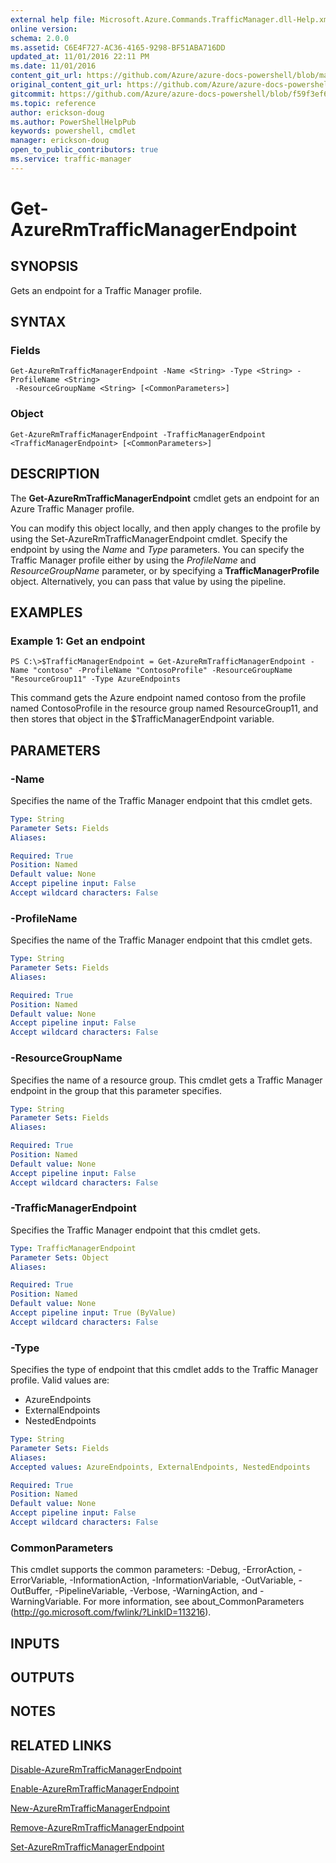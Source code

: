 ```yaml
---
external help file: Microsoft.Azure.Commands.TrafficManager.dll-Help.xml
online version:
schema: 2.0.0
ms.assetid: C6E4F727-AC36-4165-9298-BF51ABA716DD
updated_at: 11/01/2016 22:11 PM
ms.date: 11/01/2016
content_git_url: https://github.com/Azure/azure-docs-powershell/blob/master/azureps-cmdlets-docs/ResourceManager/AzureRM.TrafficManager/v2.1.0/Get-AzureRmTrafficManagerEndpoint.md
original_content_git_url: https://github.com/Azure/azure-docs-powershell/blob/master/azureps-cmdlets-docs/ResourceManager/AzureRM.TrafficManager/v2.1.0/Get-AzureRmTrafficManagerEndpoint.md
gitcommit: https://github.com/Azure/azure-docs-powershell/blob/f59f3ef60bc592383812213e69fd77ba950759ed
ms.topic: reference
author: erickson-doug
ms.author: PowerShellHelpPub
keywords: powershell, cmdlet
manager: erickson-doug
open_to_public_contributors: true
ms.service: traffic-manager
---
```


# Get-AzureRmTrafficManagerEndpoint

## SYNOPSIS
Gets an endpoint for a Traffic Manager profile.

## SYNTAX

### Fields
```
Get-AzureRmTrafficManagerEndpoint -Name <String> -Type <String> -ProfileName <String>
 -ResourceGroupName <String> [<CommonParameters>]
```

### Object
```
Get-AzureRmTrafficManagerEndpoint -TrafficManagerEndpoint <TrafficManagerEndpoint> [<CommonParameters>]
```

## DESCRIPTION
The **Get-AzureRmTrafficManagerEndpoint** cmdlet gets an endpoint for an Azure Traffic Manager profile.

You can modify this object locally, and then apply changes to the profile by using the Set-AzureRmTrafficManagerEndpoint cmdlet.
Specify the endpoint by using the *Name* and *Type* parameters.
You can specify the Traffic Manager profile either by using the *ProfileName* and *ResourceGroupName* parameter, or by specifying a **TrafficManagerProfile** object.
Alternatively, you can pass that value by using the pipeline.

## EXAMPLES

### Example 1: Get an endpoint
```
PS C:\>$TrafficManagerEndpoint = Get-AzureRmTrafficManagerEndpoint -Name "contoso" -ProfileName "ContosoProfile" -ResourceGroupName "ResourceGroup11" -Type AzureEndpoints
```

This command gets the Azure endpoint named contoso from the profile named ContosoProfile in the resource group named ResourceGroup11, and then stores that object in the $TrafficManagerEndpoint variable.

## PARAMETERS

### -Name
Specifies the name of the Traffic Manager endpoint that this cmdlet gets.

```yaml
Type: String
Parameter Sets: Fields
Aliases: 

Required: True
Position: Named
Default value: None
Accept pipeline input: False
Accept wildcard characters: False
```

### -ProfileName
Specifies the name of the Traffic Manager endpoint that this cmdlet gets.

```yaml
Type: String
Parameter Sets: Fields
Aliases: 

Required: True
Position: Named
Default value: None
Accept pipeline input: False
Accept wildcard characters: False
```

### -ResourceGroupName
Specifies the name of a resource group.
This cmdlet gets a Traffic Manager endpoint in the group that this parameter specifies.

```yaml
Type: String
Parameter Sets: Fields
Aliases: 

Required: True
Position: Named
Default value: None
Accept pipeline input: False
Accept wildcard characters: False
```

### -TrafficManagerEndpoint
Specifies the Traffic Manager endpoint that this cmdlet gets.

```yaml
Type: TrafficManagerEndpoint
Parameter Sets: Object
Aliases: 

Required: True
Position: Named
Default value: None
Accept pipeline input: True (ByValue)
Accept wildcard characters: False
```

### -Type
Specifies the type of endpoint that this cmdlet adds to the Traffic Manager profile.
Valid values are: 

- AzureEndpoints
- ExternalEndpoints
- NestedEndpoints

```yaml
Type: String
Parameter Sets: Fields
Aliases: 
Accepted values: AzureEndpoints, ExternalEndpoints, NestedEndpoints

Required: True
Position: Named
Default value: None
Accept pipeline input: False
Accept wildcard characters: False
```

### CommonParameters
This cmdlet supports the common parameters: -Debug, -ErrorAction, -ErrorVariable, -InformationAction, -InformationVariable, -OutVariable, -OutBuffer, -PipelineVariable, -Verbose, -WarningAction, and -WarningVariable. For more information, see about_CommonParameters (http://go.microsoft.com/fwlink/?LinkID=113216).

## INPUTS

## OUTPUTS

## NOTES

## RELATED LINKS

[Disable-AzureRmTrafficManagerEndpoint](./Disable-AzureRmTrafficManagerEndpoint.md)

[Enable-AzureRmTrafficManagerEndpoint](./Enable-AzureRmTrafficManagerEndpoint.md)

[New-AzureRmTrafficManagerEndpoint](./New-AzureRmTrafficManagerEndpoint.md)

[Remove-AzureRmTrafficManagerEndpoint](./Remove-AzureRmTrafficManagerEndpoint.md)

[Set-AzureRmTrafficManagerEndpoint](./Set-AzureRmTrafficManagerEndpoint.md)


